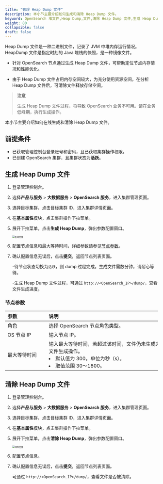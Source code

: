 ```yaml
---
title: "管理 Heap Dump 文件"
description: 本小节主要介绍如何生成和清除 Heap Dump 文件。 
keyword: OpenSearch 堆文件,Heap Dump,文件,清除 Heap Dump 文件,生成 Heap Dump 文件
weight: 80
collapsible: false
draft: false
---
```



Heap Dump 文件是一种二进制文件，记录了 JVM 中堆内存运行情况。HeapDump 文件是指定时刻的 Java 堆栈的快照，是一种镜像文件。

- 针对 OpenSearch 节点通过生成 Heap Dump 文件，可帮助定位节点内存情况和性能优化。

- 由于 Heap Dump 文件占用内存空间较大，为充分使用资源空间，在分析 Heap Dump 文件后，可清除文件释放存储空间。

> **注意**
> 
> 生成 Heap Dump 文件过程，将导致 OpenSearch 业务不可用。请在业务低峰期，执行生成操作。

本小节主要介绍如何在线生成和清除 Heap Dump 文件。

## 前提条件

- 已获取管理控制台登录账号和密码，且已获取集群操作权限。
- 已创建 OpenSearch 集群，且集群状态为**活跃**。

## 生成 Heap Dump 文件

1. 登录管理控制台。
2. 选择**产品与服务** > **大数据服务** > **OpenSearch 服务**，进入集群管理页面。
3. 选择目标集群，点击目标集群 ID，进入集群详情页面。
4. 在**基本属性**模块，点击集群操作下拉菜单。
5. 展开下拉菜单，点击**生成 Heap Dump**，弹出参数配置窗口。
   
   <img src="../../_images/create_dump.png" alt="生成文件" style="zoom:50%;" />

6. 配置节点信息和最大等待时间，详细参数请参见[节点参数](#节点参数)。

7. 确认配置信息无误后，点击**提交**，返回节点列表页面。

   -待节点状态切换为`活跃`，则 dump 过程完成。生成文件需数分钟，请耐心等待。
   
   -生成 Heap Dump 文件过程，可通过 `http://<OpenSearch_IP>/dump/`，查看文件生成进度。

### 节点参数

|  <span style="display:inline-block;width:120px">参数</span> | <span style="display:inline-block;width:480px">说明</span>  |
|:--- |:--- |
| 角色   | 选择 OpenSearch 节点角色类型。 |
| OS 节点 IP |  输入节点 IP。|
| 最大等待时间  |  输入最大等待时间，若超过该时间，文件仍未生成完成，将强制停止文件生成操作。<li>默认值为 300，单位为秒（s）。<li> 取值范围 30～1800。  |

## 清除 Heap Dump 文件

1. 登录管理控制台。
2. 选择**产品与服务** > **大数据服务** > **OpenSearch 服务**，进入集群管理页面。
3. 选择目标集群，点击目标集群 ID，进入集群详情页面。
4. 在**基本属性**模块，点击集群操作下拉菜单。
5. 展开下拉菜单，点击**清除 Heap Dump**，弹出参数配置窗口。
   
   <img src="../../_images/delete_dump.png" alt="清除文件" style="zoom:50%;" />

6. 配置节点信息。

7. 确认配置信息无误后，点击**提交**，返回节点列表页面。

   可通过 `http://<OpenSearch_IP>/dump/`，查看文件是否被清除。
